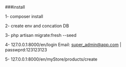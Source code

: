 ###install

1- composer install

2- create env and concation DB

3- php artisan migrate:fresh --seed

4- 127.0.0.1:8000/en/login Email: super_admin@app.com | passwprd:123123123

5- 127.0.0.1:8000/en/myStore/products/create
